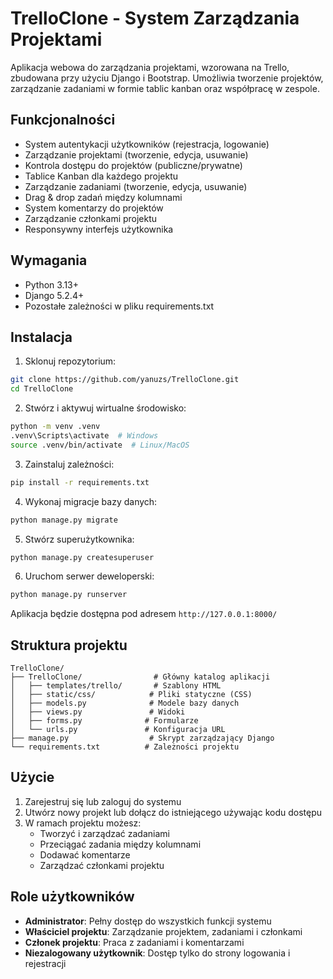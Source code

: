 # TrelloClone - System Zarządzania Projektami

Aplikacja webowa do zarządzania projektami, wzorowana na Trello, zbudowana przy użyciu Django i Bootstrap. Umożliwia tworzenie projektów, zarządzanie zadaniami w formie tablic kanban oraz współpracę w zespole.

## Funkcjonalności

- System autentykacji użytkowników (rejestracja, logowanie)
- Zarządzanie projektami (tworzenie, edycja, usuwanie)
- Kontrola dostępu do projektów (publiczne/prywatne)
- Tablice Kanban dla każdego projektu
- Zarządzanie zadaniami (tworzenie, edycja, usuwanie)
- Drag & drop zadań między kolumnami
- System komentarzy do projektów
- Zarządzanie członkami projektu
- Responsywny interfejs użytkownika

## Wymagania

- Python 3.13+
- Django 5.2.4+
- Pozostałe zależności w pliku requirements.txt

## Instalacja

1. Sklonuj repozytorium:
```bash
git clone https://github.com/yanuzs/TrelloClone.git
cd TrelloClone
```

2. Stwórz i aktywuj wirtualne środowisko:
```bash
python -m venv .venv
.venv\Scripts\activate  # Windows
source .venv/bin/activate  # Linux/MacOS
```

3. Zainstaluj zależności:
```bash
pip install -r requirements.txt
```

4. Wykonaj migracje bazy danych:
```bash
python manage.py migrate
```

5. Stwórz superużytkownika:
```bash
python manage.py createsuperuser
```

6. Uruchom serwer deweloperski:
```bash
python manage.py runserver
```

Aplikacja będzie dostępna pod adresem `http://127.0.0.1:8000/`

## Struktura projektu

```
TrelloClone/
├── TrelloClone/                # Główny katalog aplikacji
│   ├── templates/trello/       # Szablony HTML
│   ├── static/css/            # Pliki statyczne (CSS)
│   ├── models.py              # Modele bazy danych
│   ├── views.py               # Widoki
│   ├── forms.py              # Formularze
│   └── urls.py               # Konfiguracja URL
├── manage.py                  # Skrypt zarządzający Django
└── requirements.txt          # Zależności projektu
```

## Użycie

1. Zarejestruj się lub zaloguj do systemu
2. Utwórz nowy projekt lub dołącz do istniejącego używając kodu dostępu
3. W ramach projektu możesz:
   - Tworzyć i zarządzać zadaniami
   - Przeciągać zadania między kolumnami
   - Dodawać komentarze
   - Zarządzać członkami projektu

## Role użytkowników

- **Administrator**: Pełny dostęp do wszystkich funkcji systemu
- **Właściciel projektu**: Zarządzanie projektem, zadaniami i członkami
- **Członek projektu**: Praca z zadaniami i komentarzami
- **Niezalogowany użytkownik**: Dostęp tylko do strony logowania i rejestracji

